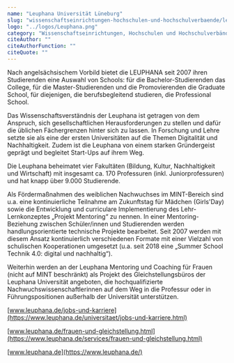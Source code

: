 ```yaml
---
name: "Leuphana Universität Lüneburg"
slug: "wissenschaftseinrichtungen-hochschulen-und-hochschulverbaende/leuphana-universitaet-lueneburg"
logo: "../logos/Leuphana.png"
category: "Wissenschaftseinrichtungen, Hochschulen und Hochschulverbände"
citeAuthor: ""
citeAuthorFunction: ""
citeQuote: ""
---
```


Nach angelsächsischem Vorbild bietet die LEUPHANA seit 2007 ihren Studierenden eine Auswahl von Schools: für die Bachelor-Studierenden das College, für die Master-Studierenden und die Promovierenden die Graduate School, für diejenigen, die berufsbegleitend studieren, die Professional School.

Das Wissenschaftsverständnis der Leuphana ist getragen von dem Anspruch, sich gesellschaftlichen Herausforderungen zu stellen und dafür die üblichen Fächergrenzen hinter sich zu lassen. In Forschung und Lehre setzte sie als eine der ersten Universitäten auf die Themen Digitalität und Nachhaltigkeit. Zudem ist die Leuphana von einem starken Gründergeist geprägt und begleitet Start-Ups auf ihrem Weg.

Die Leuphana beheimatet vier Fakultäten (Bildung, Kultur, Nachhaltigkeit und Wirtschaft) mit insgesamt ca. 170 Professuren (inkl. Juniorprofessuren) und hat knapp über 9.000 Studierende.

Als Fördermaßnahmen des weiblichen Nachwuchses im MINT-Bereich sind u.a. eine kontinuierliche Teilnahme am Zukunftstag für Mädchen (Girls'Day) sowie die Entwicklung und curriculare Implementierung des Lehr-Lernkonzeptes „Projekt Mentoring“ zu nennen. In einer Mentoring- Beziehung zwischen Schüler/innen und Studierenden werden handlungsorientierte technische Projekte bearbeitet. Seit 2007 werden mit diesem Ansatz kontinuierlich verschiedenen Formate mit einer Vielzahl von schulischen Kooperationen umgesetzt (u.a. seit 2018 eine „Summer School Technik 4.0: digital und nachhaltig“).

Weiterhin werden an der Leuphana Mentoring und Coaching für Frauen (nicht auf MINT beschränkt) als Projekt des Gleichstellungsbüros der Leuphana Universität angeboten, die hochqualifizierte Nachwuchswissenschaftlerinnen auf dem Weg in die Professur oder in Führungspositionen außerhalb der Universität unterstützen.

[www.leuphana.de/jobs-und-karriere](https://www.leuphana.de/universitaet/jobs-und-karriere.html)

[www.leuphana.de/frauen-und-gleichstellung.html](https://www.leuphana.de/services/frauen-und-gleichstellung.html)

[www.leuphana.de](https://www.leuphana.de/)
